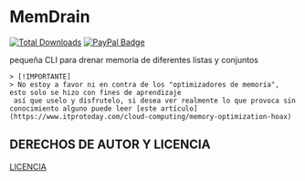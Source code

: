 # MemDrain
[![Total Downloads](https://img.shields.io/github/downloads/LuSlower/MemDrain/total.svg)](https://github.com/LuSlower/MemDrain/releases) [![PayPal Badge](https://img.shields.io/badge/PayPal-003087?logo=paypal&logoColor=fff&style=flat)](https://paypal.me/eldontweaks) 

pequeña CLI para drenar memoria de diferentes listas y conjuntos
```markdwon
> [!IMPORTANTE]
> No estoy a favor ni en contra de los "optimizadores de memoria", esto solo se hizo con fines de aprendizaje
 así que uselo y disfrutelo, si desea ver realmente lo que provoca sin conocimiento alguno puede leer [este artículo](https://www.itprotoday.com/cloud-computing/memory-optimization-hoax)
```

## DERECHOS DE AUTOR Y LICENCIA
[LICENCIA](LICENSE)

